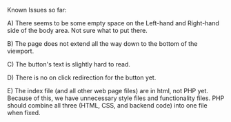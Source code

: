 Known Issues so far:

A) There seems to be some empty space on the Left-hand and Right-hand side of the body area. Not sure what to put there.

B) The page does not extend all the way down to the bottom of the viewport.

C) The button's text is slightly hard to read. 

D) There is no on click redirection for the button yet. 

E) The index file (and all other web page files) are in html, not PHP yet. 
Because of this, we have unnecessary style files and functionality files. PHP should combine all three (HTML, CSS, and backend code) into one file when fixed.
